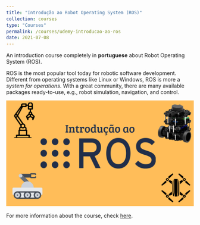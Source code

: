 ```yaml
---
title: "Introdução ao Robot Operating System (ROS)"
collection: courses
type: "Courses"
permalink: /courses/udemy-introducao-ao-ros
date: 2021-07-08
---
```


An introduction course completely in **portuguese** about Robot Operating System (ROS). 

ROS is the most popular tool today for robotic software development. Different from operating systems like Linux or Windows, ROS is more a *system for operations*. With a great community, there are many available packages ready-to-use, e.g., robot simulation, navigation, and control.  

[<img src="/images/courses/Capa Introducao ao ROS.png">](https://www.udemy.com/course/introducao-ao-robot-operating-system-ros/?referralCode=21AB9DA48C1CCDE97F87)

For more information about the course, check [here](https://www.udemy.com/course/introducao-ao-robot-operating-system-ros/?referralCode=21AB9DA48C1CCDE97F87).
